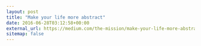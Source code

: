 ```yaml
---
layout: post
title: "Make your life more abstract"
date: 2016-06-28T03:12:58+00:00
external_url: https://medium.com/the-mission/make-your-life-more-abstract-cc2ea54d6a9b
sitemap: false
---
```

